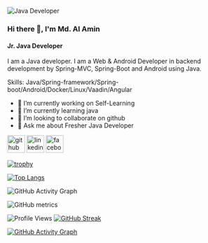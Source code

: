 
![Java Developer](https://media-exp1.licdn.com/dms/image/C4E16AQF7tzg7DPWKow/profile-displaybackgroundimage-shrink_350_1400/0/1632582653356?e=1668038400&v=beta&t=5Kmh0js6WwHKM9EfQmfmLJpxRPNKYY543ZTWSr2qRmc)

### Hi there 👋, I'm Md. Al Amin
#### Jr. Java Developer


I am a Java developer. I am a Web & Android Developer in backend development by  Spring-MVC, Spring-Boot and Android using Java.

Skills: Java/Spring-framework/Spring-boot/Android/Docker/Linux/Vaadin/Angular

- 🔭 I’m currently working on Self-Learning 
- 🌱 I’m currently learning java 
- 👯 I’m looking to collaborate on github 
- 💬 Ask me about Fresher Java Developer 


[<img src='https://cdn.jsdelivr.net/npm/simple-icons@3.0.1/icons/github.svg' alt='github' height='40'>](https://github.com/AlaminRonya)  [<img src='https://cdn.jsdelivr.net/npm/simple-icons@3.0.1/icons/linkedin.svg' alt='linkedin' height='40'>](https://www.linkedin.com/in/https://www.linkedin.com/in/md-al-amin-rony-53b4a9221//)  [<img src='https://cdn.jsdelivr.net/npm/simple-icons@3.0.1/icons/facebook.svg' alt='facebook' height='40'>](https://www.facebook.com/https://www.facebook.com/alamin.rony.1023)  

[![trophy](https://github-profile-trophy.vercel.app/?username=AlaminRonya)](https://github.com/ryo-ma/github-profile-trophy)

[![Top Langs](https://github-readme-stats.vercel.app/api/top-langs/?username=AlaminRonya&layout=compact)](https://github.com/AlaminRonya/github-readme-stats)

![GitHub Activity Graph](https://activity-graph.herokuapp.com/graph?username=AlaminRonya)  

![GitHub metrics](https://metrics.lecoq.io/AlaminRonya)  

![Profile Views](https://shields.io/badge/dynamic/json?url=https://api.github.com/users/AlaminRonya&query=$.followers&label=Profile%20Views)
[![GitHub Streak](https://streak-stats.demolab.com/?user=AlaminRonya)](https://git.io/streak-stats)

[![GitHub Activity Graph](https://github-readme-activity-graph.vercel.app/graph?username=AlaminRonya)](https://github.com/ashutosh00710/github-readme-activity-graph)
